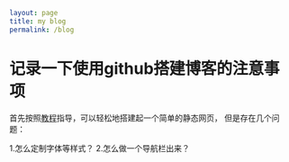 ```yaml
layout: page
title: my blog
permalink: /blog
```
# 记录一下使用github搭建博客的注意事项

首先按照[教程](https://docs.github.com/en/pages/quickstart)指导，可以轻松地搭建起一个简单的静态网页，
但是存在几个问题：

1.怎么定制字体等样式？
2.怎么做一个导航栏出来？

